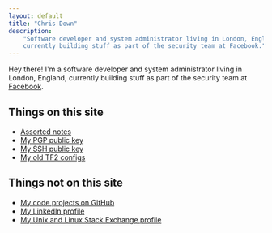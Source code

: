 ```yaml
---
layout: default
title: "Chris Down"
description:
    "Software developer and system administrator living in London, England,
    currently building stuff as part of the security team at Facebook."
---
```


Hey there! I'm a software developer and system administrator living in London,
England, currently building stuff as part of the security team at [Facebook][].

## Things on this site

- [Assorted notes][]
- [My PGP public key][]
- [My SSH public key][]
- [My old TF2 configs][]

## Things not on this site

- [My code projects on GitHub][]
- [My LinkedIn profile][]
- [My Unix and Linux Stack Exchange profile][]

[Assorted notes]: /archive.html
[Facebook]: https://www.facebook.com
[My LinkedIn profile]: https://www.linkedin.com/in/chrisldown
[My PGP public key]: /pgp
[My SSH public key]: /ssh
[My old TF2 configs]: /tf2
[My Unix and Linux Stack Exchange profile]: http://unix.stackexchange.com/users/10762/chris-down
[My code projects on GitHub]: https://github.com/cdown
